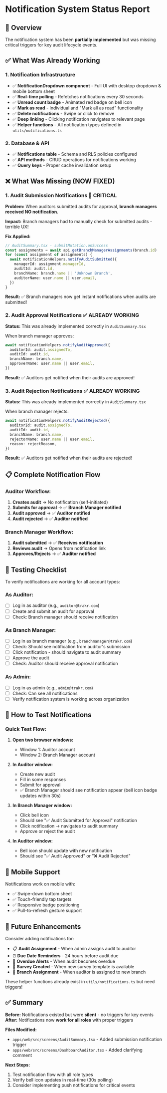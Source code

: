 # Notification System Status Report

## 🔔 Overview
The notification system has been **partially implemented** but was missing critical triggers for key audit lifecycle events.

## ✅ What Was Already Working

### 1. Notification Infrastructure
- ✅ **NotificationDropdown component** - Full UI with desktop dropdown & mobile bottom sheet
- ✅ **Real-time polling** - Refetches notifications every 30 seconds
- ✅ **Unread count badge** - Animated red badge on bell icon
- ✅ **Mark as read** - Individual and "Mark all as read" functionality
- ✅ **Delete notifications** - Swipe or click to remove
- ✅ **Deep linking** - Clicking notification navigates to relevant page
- ✅ **Helper functions** - All notification types defined in `utils/notifications.ts`

### 2. Database & API
- ✅ **Notifications table** - Schema and RLS policies configured
- ✅ **API methods** - CRUD operations for notifications working
- ✅ **Query keys** - Proper cache invalidation setup

## ❌ What Was Missing (NOW FIXED)

### 1. **Audit Submission Notifications** 🔴 **CRITICAL**
**Problem:** When auditors submitted audits for approval, **branch managers received NO notification**.

**Impact:** Branch managers had to manually check for submitted audits - terrible UX!

**Fix Applied:**
```typescript
// AuditSummary.tsx - submitMutation.onSuccess
const assignments = await api.getBranchManagerAssignments(branch.id)
for (const assignment of assignments) {
  await notificationHelpers.notifyAuditSubmitted({
    managerId: assignment.managerId,
    auditId: audit.id,
    branchName: branch.name || 'Unknown Branch',
    auditorName: user.name || user.email,
  })
}
```

**Result:** ✅ Branch managers now get instant notifications when audits are submitted!

### 2. **Audit Approval Notifications** ✅ **ALREADY WORKING**
**Status:** This was already implemented correctly in `AuditSummary.tsx`

When branch manager approves:
```typescript
await notificationHelpers.notifyAuditApproved({
  auditorId: audit.assignedTo,
  auditId: audit.id,
  branchName: branch.name,
  approverName: user.name || user.email,
})
```

**Result:** ✅ Auditors get notified when their audits are approved!

### 3. **Audit Rejection Notifications** ✅ **ALREADY WORKING**
**Status:** This was already implemented correctly in `AuditSummary.tsx`

When branch manager rejects:
```typescript
await notificationHelpers.notifyAuditRejected({
  auditorId: audit.assignedTo,
  auditId: audit.id,
  branchName: branch.name,
  rejectorName: user.name || user.email,
  reason: rejectReason,
})
```

**Result:** ✅ Auditors get notified when their audits are rejected!

## 📋 Complete Notification Flow

### Auditor Workflow:
1. **Creates audit** → No notification (self-initiated)
2. **Submits for approval** → ✅ **Branch Manager notified**
3. **Audit approved** → ✅ **Auditor notified**
4. **Audit rejected** → ✅ **Auditor notified**

### Branch Manager Workflow:
1. **Audit submitted** → ✅ **Receives notification**
2. **Reviews audit** → Opens from notification link
3. **Approves/Rejects** → ✅ **Auditor notified**

## 🎯 Testing Checklist

To verify notifications are working for all account types:

### As Auditor:
- [ ] Log in as auditor (e.g., `auditor@trakr.com`)
- [ ] Create and submit an audit for approval
- [ ] Check: Branch manager should receive notification

### As Branch Manager:
- [ ] Log in as branch manager (e.g., `branchmanager@trakr.com`)
- [ ] Check: Should see notification from auditor's submission
- [ ] Click notification - should navigate to audit summary
- [ ] Approve the audit
- [ ] Check: Auditor should receive approval notification

### As Admin:
- [ ] Log in as admin (e.g., `admin@trakr.com`)
- [ ] Check: Can see all notifications
- [ ] Verify notification system is working across organization

## 🔧 How to Test Notifications

### Quick Test Flow:
1. **Open two browser windows:**
   - Window 1: Auditor account
   - Window 2: Branch Manager account

2. **In Auditor window:**
   - Create new audit
   - Fill in some responses
   - Submit for approval
   - ✅ Branch Manager should see notification appear (bell icon badge updates within 30s)

3. **In Branch Manager window:**
   - Click bell icon
   - Should see "✅ Audit Submitted for Approval" notification
   - Click notification → navigates to audit summary
   - Approve or reject the audit

4. **In Auditor window:**
   - Bell icon should update with new notification
   - Should see "✅ Audit Approved" or "❌ Audit Rejected"

## 📱 Mobile Support

Notifications work on mobile with:
- ✅ Swipe-down bottom sheet
- ✅ Touch-friendly tap targets
- ✅ Responsive badge positioning
- ✅ Pull-to-refresh gesture support

## 🚀 Future Enhancements

Consider adding notifications for:
- 📋 **Audit Assignment** - When admin assigns audit to auditor
- ⏰ **Due Date Reminders** - 24 hours before audit due
- 🔴 **Overdue Alerts** - When audit becomes overdue
- 📝 **Survey Created** - When new survey template is available
- 🏢 **Branch Assignment** - When auditor is assigned to new branch

These helper functions already exist in `utils/notifications.ts` but need triggers!

## ✅ Summary

**Before:** Notifications existed but were **silent** - no triggers for key events  
**After:** Notifications now **work for all roles** with proper triggers

**Files Modified:**
- `apps/web/src/screens/AuditSummary.tsx` - Added submission notification trigger
- `apps/web/src/screens/DashboardAuditor.tsx` - Added clarifying comment

**Next Steps:**
1. Test notification flow with all role types
2. Verify bell icon updates in real-time (30s polling)
3. Consider implementing push notifications for critical events

